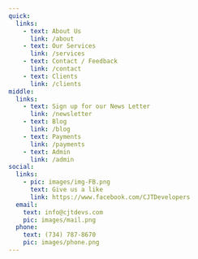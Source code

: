 ```yaml
---
quick:
  links:
    - text: About Us
      link: /about
    - text: Our Services
      link: /services
    - text: Contact / Feedback
      link: /contact
    - text: Clients
      link: /clients
middle:
  links:
    - text: Sign up for our News Letter
      link: /newsletter
    - text: Blog
      link: /blog
    - text: Payments
      link: /payments
    - text: Admin
      link: /admin
social:
  links:
    - pic: images/img-FB.png
      text: Give us a like
      link: https://www.facebook.com/CJTDevelopers
  email:
    text: info@cjtdevs.com
    pic: images/mail.png
  phone:
    text: (734) 787-8670
    pic: images/phone.png
---
```

